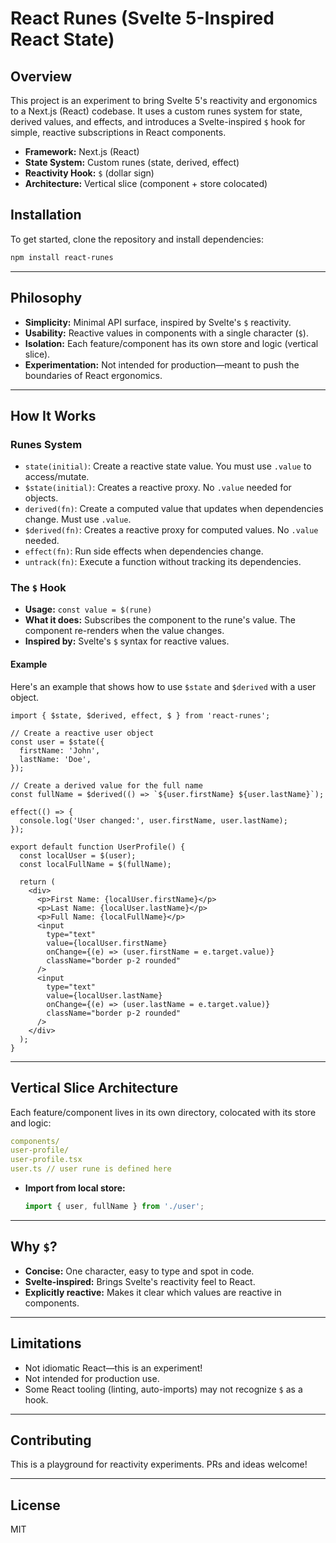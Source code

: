 # React Runes (Svelte 5-Inspired React State)

## Overview

This project is an experiment to bring Svelte 5's reactivity and ergonomics to a Next.js (React) codebase. It uses a custom runes system for state, derived values, and effects, and introduces a Svelte-inspired `$` hook for simple, reactive subscriptions in React components.

- **Framework:** Next.js (React)
- **State System:** Custom runes (state, derived, effect)
- **Reactivity Hook:** `$` (dollar sign)
- **Architecture:** Vertical slice (component + store colocated)

## Installation

To get started, clone the repository and install dependencies:

```bash
npm install react-runes
```

---

## Philosophy

- **Simplicity:** Minimal API surface, inspired by Svelte's `$` reactivity.
- **Usability:** Reactive values in components with a single character (`$`).
- **Isolation:** Each feature/component has its own store and logic (vertical slice).
- **Experimentation:** Not intended for production—meant to push the boundaries of React ergonomics.

---

## How It Works

### Runes System

- `state(initial)`: Create a reactive state value. You must use `.value` to access/mutate.
- `$state(initial)`: Creates a reactive proxy. No `.value` needed for objects.
- `derived(fn)`: Create a computed value that updates when dependencies change. Must use `.value`.
- `$derived(fn)`: Creates a reactive proxy for computed values. No `.value` needed.
- `effect(fn)`: Run side effects when dependencies change.
- `untrack(fn)`: Execute a function without tracking its dependencies.

### The `$` Hook

- **Usage:** `const value = $(rune)`
- **What it does:** Subscribes the component to the rune's value. The component re-renders when the value changes.
- **Inspired by:** Svelte's `$` syntax for reactive values.

#### Example

Here's an example that shows how to use `$state` and `$derived` with a user object.

```tsx
import { $state, $derived, effect, $ } from 'react-runes';

// Create a reactive user object
const user = $state({
  firstName: 'John',
  lastName: 'Doe',
});

// Create a derived value for the full name
const fullName = $derived(() => `${user.firstName} ${user.lastName}`);

effect(() => {
  console.log('User changed:', user.firstName, user.lastName);
});

export default function UserProfile() {
  const localUser = $(user);
  const localFullName = $(fullName);

  return (
    <div>
      <p>First Name: {localUser.firstName}</p>
      <p>Last Name: {localUser.lastName}</p>
      <p>Full Name: {localFullName}</p>
      <input
        type="text"
        value={localUser.firstName}
        onChange={(e) => (user.firstName = e.target.value)}
        className="border p-2 rounded"
      />
      <input
        type="text"
        value={localUser.lastName}
        onChange={(e) => (user.lastName = e.target.value)}
        className="border p-2 rounded"
      />
    </div>
  );
}
```

---

## Vertical Slice Architecture

Each feature/component lives in its own directory, colocated with its store and logic:

```yaml
components/
user-profile/
user-profile.tsx
user.ts // user rune is defined here
```

- **Import from local store:**
  ```ts
  import { user, fullName } from './user';
  ```

---

## Why `$`?

- **Concise:** One character, easy to type and spot in code.
- **Svelte-inspired:** Brings Svelte's reactivity feel to React.
- **Explicitly reactive:** Makes it clear which values are reactive in components.

---

## Limitations

- Not idiomatic React—this is an experiment!
- Not intended for production use.
- Some React tooling (linting, auto-imports) may not recognize `$` as a hook.

---

## Contributing

This is a playground for reactivity experiments. PRs and ideas welcome!

---

## License

MIT
